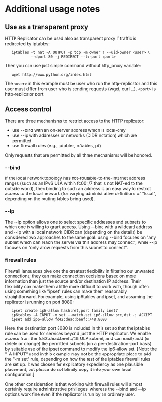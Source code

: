 Additional usage notes
======================

Use as a transparent proxy
--------------------------

HTTP Replicator can be used also as transparent proxy if traffic is redirected
by iptables:

       iptables -t nat -A OUTPUT -p tcp -m owner ! --uid-owner <user> \
                --dport 80 -j REDIRECT --to-port <port>

Then you can use just simple command without http\_proxy variable:

       wget http://www.python.org/index.html

The `<user>` in this example must be user who run the http-replicator and this
user must differ from user who is sending requests (wget, curl ...). `<port>`
is http-replicator port.


Access control
--------------
There are three mechanisms to restrict access to the HTTP replicator:

  * use --bind with an on-server address which is local-only
  * use --ip with addresses or networks (CIDR notation) which are
    permitted
  * use firewall rules (e.g., iptables, nftables, pf)

Only requests that are permitted by all three mechanisms will be honored.

### --bind
If the local network topology has not-routable-to-the-internet address ranges
(such as an IPv6 ULA within fc00::/7 that is not NAT-ed to the outside
world), then binding to such an address is an easy way to restrict access
to the local network (for varying administrative definitions of "local",
depending on the routing tables being used).

### --ip
The --ip option allows one to select specific addresses and subnets
to which one is willing to grant access.  Using --bind with a wildcard
address and --ip with a local network CIDR can (depending on the details)
be considered two approaches to the same goal: using --bind focuses on
"any subnet which can reach the server via this address may connect",
while --ip focuses on "only allow requests from this subnet to connect".

### firewall rules
Firewall languages give one the greatest flexibility in filtering
out unwanted connections; they can make connection decisions based on
more information than just the source and/or destination IP address.
Their flexibility can make them a little more difficult to work with,
though often using something like "ipset" rules can make them reasonably
straightforward. For example, using ip6tables and ipset, and assuming the
replicator is running on port 8080:

       ipset create ip6-allow hash:net,port family inet7
       ip6tables -A INPUT -m set --match-set ip6-allow src,dst -j ACCEPT
       ipset add ip6-allow fd42:dead:beef::/48,8080

Here, the destination port 8080 is included in this set so that the
iptables rule can be used for services beyond just the HTTP replicator.
We enable access from the fd42:dead:beef::/48 ULA subnet, and can easily
add (or delete or change) the permitted subnets (on a per-destination-port
basis) by suitable use of the ipset command to modify the ip6-allow set.
[Note: the "-A INPUT" used in this example may not be the appropriate
place to add the "-m set" rule, depending on how the rest of the iptables
firewall rules are set up.  It was chosen for explicatory expediency as
one plausible placement, but please do *not* blindly copy it into your
own local configuration.]

One other consideration is that working with firewall rules will almost
certainly require administrative privileges, whereas the --bind and --ip
options work fine even if the replicator is run by an ordinary user.
